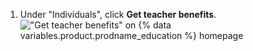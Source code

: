 1. Under "Individuals", click **Get teacher benefits**.
   !["Get teacher benefits" on {% data variables.product.prodname_education %} homepage](/assets/images/help/education/click-get-teacher-benefits.png)
